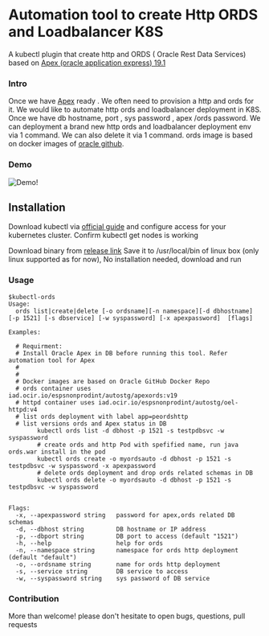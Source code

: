 # Automation tool to create Http ORDS and Loadbalancer K8S

A kubectl plugin that create http and ORDS ( Oracle Rest Data Services) based on [Apex (oracle application express) 19.1](https://github.com/HenryXie1/apexauto)


### Intro
Once we have [Apex](https://github.com/HenryXie1/apexauto) ready .  We often need to provision a http and ords for it. We would like to automate http ords and loadbalancer deployment in K8S. Once we have db hostname, port , sys password , apex /ords password. We can deployment a brand new http ords and loadbalancer deployment env via 1 command.  We can also delete it via 1 command.
ords image is based on docker images of [oracle github](https://github.com/oracle/docker-images).

### Demo
![Demo!](images/kubectl-apex-create1.gif)

## Installation

Download kubectl via [official guide](https://kubernetes.io/docs/tasks/tools/install-kubectl/) and configure access for your kubernetes cluster. Confirm kubectl get nodes is working

Download binary from [release link](https://github.com/HenryXie1/ordsauto/releases/download/v1.0/kubectl-ords)
Save it to /usr/local/bin of linux box (only linux supported as for now), No installation needed, download and run   
### Usage
```
$kubectl-ords
Usage:
  ords list|create|delete [-o ordsname][-n namespace][-d dbhostname] [-p 1521] [-s dbservice] [-w syspassword] [-x apexpassword]  [flags]

Examples:

  # Requirment: 
  # Install Oracle Apex in DB before running this tool. Refer automation tool for Apex
  #
  #
  # Docker images are based on Oracle GitHub Docker Repo 
  # ords container uses iad.ocir.io/espsnonprodint/autostg/apexords:v19
  # httpd container uses iad.ocir.io/espsnonprodint/autostg/oel-httpd:v4
  # list ords deployment with label app=peordshttp
  # list versions ords and Apex status in DB
        kubectl ords list -d dbhost -p 1521 -s testpdbsvc -w syspassword
        # create ords and http Pod with spefified name, run java ords.war install in the pod
        kubectl ords create -o myordsauto -d dbhost -p 1521 -s testpdbsvc -w syspassword -x apexpassword
        # delete ords deployment and drop ords related schemas in DB
        kubectl ords delete -o myordsauto -d dbhost -p 1521 -s testpdbsvc -w syspassword


Flags:
  -x, --apexpassword string   password for apex,ords related DB schemas
  -d, --dbhost string         DB hostname or IP address
  -p, --dbport string         DB port to access (default "1521")
  -h, --help                  help for ords
  -n, --namespace string      namespace for ords http deployment (default "default")
  -o, --ordsname string       name for ords http deployment
  -s, --service string        DB service to access
  -w, --syspassword string    sys password of DB service
```

### Contribution
More than welcome! please don't hesitate to open bugs, questions, pull requests 
